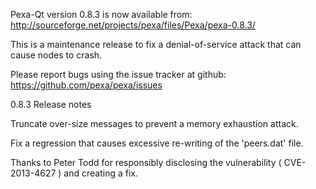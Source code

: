 Pexa-Qt version 0.8.3 is now available from:
  http://sourceforge.net/projects/pexa/files/Pexa/pexa-0.8.3/

This is a maintenance release to fix a denial-of-service attack that
can cause nodes to crash.

Please report bugs using the issue tracker at github:
  https://github.com/pexa/pexa/issues

0.8.3 Release notes

Truncate over-size messages to prevent a memory exhaustion attack.

Fix a regression that causes excessive re-writing of the 'peers.dat' file.


Thanks to Peter Todd for responsibly disclosing the vulnerability
( CVE-2013-4627 ) and creating a fix.
